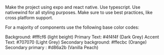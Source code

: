 Make the project using expo and react native.
Use typescript.
Use nativewind for all styling purposes.
Make sure to use best practices, like cross platform support.

For a majority of components use the following base color codes:

Background: #fffcf6 (light beight)
Primary Text: #4f4f4f (Dark Grey)
Accent Text: #707070 (Light Grey)
Secondary background: #ffecbc (Orange)
Secondary primary : #d86a2b (Vanilla Peach)
